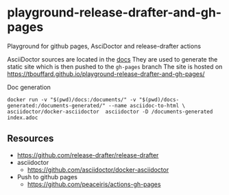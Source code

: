 # playground-release-drafter-and-gh-pages
Playground for github pages, AsciDoctor and release-drafter actions

AsciiDoctor sources are located in the [docs](docs)
They are used to generate the static site which is then pushed to the `gh-pages` branch
The site is hosted on https://tbouffard.github.io/playground-release-drafter-and-gh-pages/ 


Doc generation
```
docker run -v "$(pwd)/docs:/documents/" -v "$(pwd)/docs-generated:/documents-generated/" --name asciidoc-to-html \
asciidoctor/docker-asciidoctor  asciidoctor -D /documents-generated index.adoc
```


## Resources

- https://github.com/release-drafter/release-drafter
- asciidoctor
  - https://github.com/asciidoctor/docker-asciidoctor
- Push to github pages
  - https://github.com/peaceiris/actions-gh-pages
